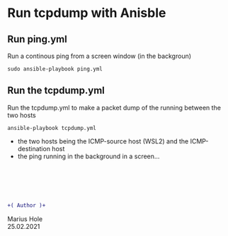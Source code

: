 # Run tcpdump with Anisble

## Run ping.yml
Run a continous ping from a screen window (in the backgroun)
```
sudo ansible-playbook ping.yml
```
## Run the tcpdump.yml
Run the tcpdump.yml to make a packet dump of the running between the two hosts
```
ansible-playbook tcpdump.yml
```
- the two hosts being the ICMP-source host (WSL2) and the ICMP-destination host 
- the ping running in the background in a screen... 

<br><br><br><br>

```diff
+( Author )+
```
Marius Hole  
25.02.2021
